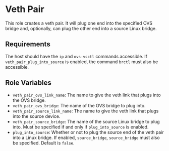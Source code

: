 Veth Pair
=========

This role creates a veth pair. It will plug one end into the specified OVS
bridge and, optionally, can plug the other end into a source Linux bridge.

Requirements
------------

The host should have the `ip` and `ovs-vsctl` commands accessible. If
`veth_pair_plug_into_source` is enabled, the command `brctl` must also be
accessible.

Role Variables
--------------

- `veth_pair_ovs_link_name`: The name to give the veth link that plugs into the
  OVS bridge.
- `veth_pair_ovs_bridge`: The name of the OVS bridge to plug into.
- `veth_pair_source_link_name`: The name to give the veth link that plugs into
  the source device.
- `veth_pair_source_bridge`: The name of the source Linux bridge to plug into. Must be
  specified if and only if `plug_into_source` is enabled.
- `plug_into_source`: Whether or not to plug the source end of the veth pair
  into a Linux bridge. If enabled, `source_bridge`, `source_bridge` must also
  be specified. Default is `false`.
